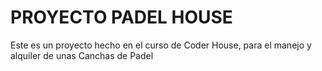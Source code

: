 # PROYECTO PADEL HOUSE

 Este es un proyecto hecho en el curso de Coder House, para el manejo y alquiler de unas Canchas de Padel
 
